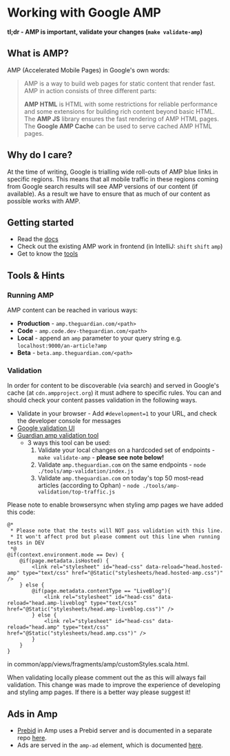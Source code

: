 # Working with Google AMP

**tl;dr - AMP is important, validate your changes (`make validate-amp`)**

## What is AMP?
AMP (Accelerated Mobile Pages) in Google's own words:
> AMP is a way to build web pages for static content that render fast. AMP in action consists of three different parts:
>
> **AMP HTML** is HTML with some restrictions for reliable performance and some extensions for building rich content beyond basic HTML.
> The **AMP JS** library ensures the fast rendering of AMP HTML pages. 
> The **Google AMP Cache** can be used to serve cached AMP HTML pages.

## Why do I care?
At the time of writing, Google is trialling wide roll-outs of AMP blue links in specific regions.  This means that all mobile traffic in these regions coming from Google search results will see AMP versions of our content (if available).  As a result we have to ensure that as much of our content as possible works with AMP.

## Getting started
* Read the [docs](https://www.ampproject.org/docs/reference/components)
* Check out the existing AMP work in frontend (in IntelliJ: `shift` `shift` `amp`)
* Get to know the [tools](#tools)

## <a name="tools"></a>Tools & Hints

### Running AMP
AMP content can be reached in various ways:
* **Production** - `amp.theguardian.com/<path>`
* **Code** - `amp.code.dev-theguardian.com/<path>`
* **Local** - append an `amp` parameter to your query string e.g. `localhost:9000/an-article?amp`
* **Beta** - `beta.amp.theguardian.com/<path>`

### Validation
In order for content to be discoverable (via search) and served in Google's cache (at `cdn.ampproject.org`) it must adhere to specific rules.  You can and should check your content passes validation in the following ways.

* Validate in your browser - Add `#development=1` to your URL, and check the developer console for messages
* [Google validation UI](https://validator.ampproject.org/)
* [Guardian amp validation tool](https://github.com/guardian/frontend/tree/master/tools/amp-validation)
    * 3 ways this tool can be used:
        1. Validate your local changes on a hardcoded set of endpoints - `make validate-amp` - **please see note below!**
        2. Validate `amp.theguardian.com` on the same endpoints - `node ./tools/amp-validation/index.js`
        3. Validate `amp.theguardian.com` on today's top 50 most-read articles (according to Ophan) - `node ./tools/amp-validation/top-traffic.js`

Please note to enable browsersync when styling amp pages we have added this code:

```
@*
 * Please note that the tests will NOT pass validation with this line.
 * It won't affect prod but please comment out this line when running tests in DEV
 *@
@if(context.environment.mode == Dev) {
    @if(page.metadata.isHosted) {
        <link rel="stylesheet" id="head-css" data-reload="head.hosted-amp" type="text/css" href="@Static("stylesheets/head.hosted-amp.css")" />
    } else {
        @if(page.metadata.contentType == "LiveBlog"){
            <link rel="stylesheet" id="head-css" data-reload="head.amp-liveblog" type="text/css" href="@Static("stylesheets/head.amp-liveblog.css")" />
        } else {
            <link rel="stylesheet" id="head-css" data-reload="head.amp" type="text/css" href="@Static("stylesheets/head.amp.css")" />
        }
    }
}
```
in common/app/views/fragments/amp/customStyles.scala.html.

When validating locally please comment out the <link> as this will always fail validation.
This change was made to improve the experience of developing and styling amp pages. If there is a better way please suggest it!

## Ads in Amp

* [Prebid](https://prebid.org/) in Amp uses a Prebid server and is documented in a separate repo [here](https://github.com/guardian/prebid-server/tree/master/amp).
* Ads are served in the `amp-ad` element, which is documented [here](https://www.ampproject.org/docs/ads/introduction_ads).
